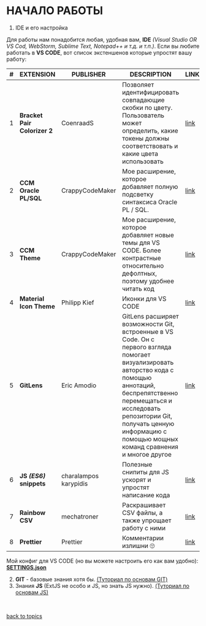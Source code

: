 # НАЧАЛО РАБОТЫ

1. IDE и его настройка

Для работы нам понадобится любая, удобная вам, **IDE** _(Visual Studio OR VS Cod, WebStorm, Sublime Text, Notepad++ и т.д. и т.п.)_. Если вы любите работать в **VS CODE**, вот список экстеншенов которые упростят вашу работу:

| **#** | **EXTENSION**             | **PUBLISHER**         | **DESCRIPTION**  | **LINK**   |
|-------|-------------------------- | --------------------- | ---------------- | ---------- |
| 1 | **Bracket Pair Colorizer 2**  | CoenraadS             | Позволяет идентифицировать совпадающие скобки по цвету. Пользователь может определить, какие токены должны соответствовать и какие цвета использовать | [link](https://marketplace.visualstudio.com/items?itemName=CoenraadS.bracket-pair-colorizer-2) |
| 2 | **CCM Oracle PL/SQL**         | CrappyCodeMaker       | Мое расширение, которое добавляет полную подсветку синтаксиса Oracle PL / SQL. | [link](https://marketplace.visualstudio.com/items?itemName=CrappyCodeMaker.ccm-plsql-oracle) |
| 3 | **CCM Theme**                 | CrappyCodeMaker       | Мое расширение, которое добавляет новые темы для VS CODE. Более контрастные относительно дефолтных, поэтому  удобнее читать код | [link](https://marketplace.visualstudio.com/items?itemName=CrappyCodeMaker.crappycode-theme) |
| 4 | **Material Icon Theme**       | Philipp Kief          | Иконки для VS CODE | [link](https://marketplace.visualstudio.com/items?itemName=PKief.material-icon-theme) |
| 5 | **GitLens**                   | Eric Amodio           | GitLens расширяет возможности Git, встроенные в VS Code. Он с первого взгляда помогает визуализировать авторство кода с помощью аннотаций, беспрепятственно перемещаться и исследовать репозитории Git, получать ценную информацию с помощью мощных команд сравнения и многое другое | [link](https://marketplace.visualstudio.com/items?itemName=eamodio.gitlens) |
| 6 | **JS _(ES6)_ snippets**       | charalampos karypidis | Полезные снипиты для JS ускорят и упростят написание кода | [link](https://marketplace.visualstudio.com/items?itemName=xabikos.JavaScriptSnippets) |
| 7 | **Rainbow CSV**               | mechatroner           | Раскрашивает CSV файлы, а также упрощает работу с ними | [link](https://marketplace.visualstudio.com/items?itemName=mechatroner.rainbow-csv) |
| 8 | **Prettier** | Prettier              | Комментарии излишни 🙄 | [link](https://marketplace.visualstudio.com/items?itemName=esbenp.prettier-vscode) |

Мой конфиг для VS CODE (но вы можете настроить его как вам удобно): **[SETTINGS.json](https://github.com/CrappyCodeMaker/CCM-Theme/blob/main_theme/vsc%20settings/settings.json)**

2. **GIT** - базовые знания хотя бы. [(Туториал по основам GIT)](https://www.youtube.com/watch?v=zZBiln_2FhM)
3. Знания **JS** (ExtJS не особо и JS, но знать JS нужно). [(Туториал по основам JS)](https://www.youtube.com/watch?v=Bluxbh9CaQ0&list=PLqKQF2ojwm3llpxoP1rzoz7TE2Fpo4Zhp&index=11)


<br/>

[back to topics](https://github.com/CrappyCodeMaker/ECCENTEX-KNOWLEGE/blob/main/Content/0%20Topics/README.md)